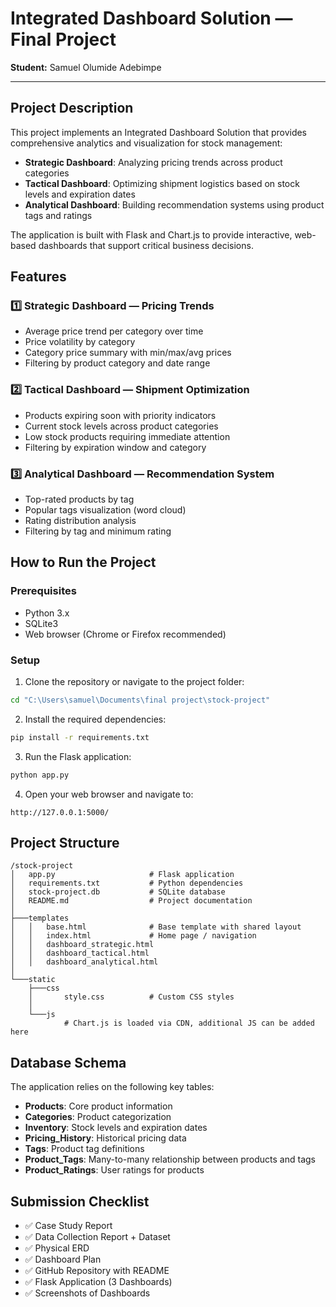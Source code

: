 # Integrated Dashboard Solution — Final Project

**Student:** Samuel Olumide Adebimpe

---

## Project Description

This project implements an Integrated Dashboard Solution that provides comprehensive analytics and visualization for stock management:

- **Strategic Dashboard**: Analyzing pricing trends across product categories
- **Tactical Dashboard**: Optimizing shipment logistics based on stock levels and expiration dates
- **Analytical Dashboard**: Building recommendation systems using product tags and ratings

The application is built with Flask and Chart.js to provide interactive, web-based dashboards that support critical business decisions.

## Features

### 1️⃣ Strategic Dashboard — Pricing Trends

- Average price trend per category over time
- Price volatility by category
- Category price summary with min/max/avg prices
- Filtering by product category and date range

### 2️⃣ Tactical Dashboard — Shipment Optimization

- Products expiring soon with priority indicators
- Current stock levels across product categories
- Low stock products requiring immediate attention
- Filtering by expiration window and category

### 3️⃣ Analytical Dashboard — Recommendation System

- Top-rated products by tag
- Popular tags visualization (word cloud)
- Rating distribution analysis
- Filtering by tag and minimum rating

## How to Run the Project

### Prerequisites

- Python 3.x
- SQLite3
- Web browser (Chrome or Firefox recommended)

### Setup

1. Clone the repository or navigate to the project folder:

```bash
cd "C:\Users\samuel\Documents\final project\stock-project"
```

2. Install the required dependencies:

```bash
pip install -r requirements.txt
```

3. Run the Flask application:

```bash
python app.py
```

4. Open your web browser and navigate to:

```
http://127.0.0.1:5000/
```

## Project Structure

```
/stock-project
│   app.py                     # Flask application
│   requirements.txt           # Python dependencies
│   stock-project.db           # SQLite database
│   README.md                  # Project documentation
│
├───templates
│   │   base.html              # Base template with shared layout
│   │   index.html             # Home page / navigation
│   │   dashboard_strategic.html
│   │   dashboard_tactical.html
│   │   dashboard_analytical.html
│   
└───static
    ├───css
    │       style.css          # Custom CSS styles
    │
    └───js
            # Chart.js is loaded via CDN, additional JS can be added here
```

## Database Schema

The application relies on the following key tables:

- **Products**: Core product information
- **Categories**: Product categorization
- **Inventory**: Stock levels and expiration dates
- **Pricing_History**: Historical pricing data
- **Tags**: Product tag definitions
- **Product_Tags**: Many-to-many relationship between products and tags
- **Product_Ratings**: User ratings for products

## Submission Checklist

- ✅ Case Study Report
- ✅ Data Collection Report + Dataset
- ✅ Physical ERD
- ✅ Dashboard Plan
- ✅ GitHub Repository with README
- ✅ Flask Application (3 Dashboards)
- ✅ Screenshots of Dashboards
